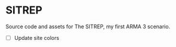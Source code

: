 # SITREP

Source code and assets for The SITREP, my first ARMA 3 scenario.

- [ ] Update site colors
